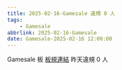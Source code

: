 ```yaml
---
title: 2025-02-16-Gamesale 違規 0 人
tags:
    - Gamesale
abbrlink: 2025-02-16-Gamesale
date: Gamesale-2025-02-16 12:00:00
---
```

Gamesale 板 [板規連結](https://www.ptt.cc/bbs/Gossiping/M.1637425085.A.07D.html)
昨天違規 0 人
